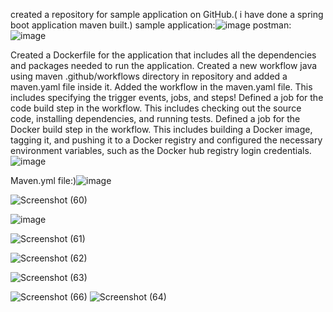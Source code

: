 created a repository for sample application on GitHub.( i have done a spring boot application maven built.)
sample application:![image](https://user-images.githubusercontent.com/126280146/232312493-2e3500e3-6af3-461a-b91e-7a1bcf779c61.png)
postman:![image](https://user-images.githubusercontent.com/126280146/232312467-f7e7c9cb-3153-43d0-bb43-b290282b7012.png)

Created a Dockerfile for the application that includes all the dependencies and packages needed to run the application.
Created a new workflow java using maven .github/workflows directory in repository and added a maven.yaml file inside it. Added the workflow in the maven.yaml file. This includes specifying the trigger events, jobs, and steps!
Defined a job for the code build step in the workflow. This includes checking out the source code, installing dependencies, and running tests.
Defined a job for the Docker build step in the workflow. This includes building a Docker image, tagging it, and pushing it to a Docker registry and configured the necessary environment variables, such as the Docker hub registry login credentials.![image](https://user-images.githubusercontent.com/126280146/232310692-1af8227f-d001-4ffe-82ab-35d4105f7cdb.png)

Maven.yml file:)![image](https://user-images.githubusercontent.com/126280146/232310126-83bad471-127a-4f2f-938c-14dfec13bbdc.png)

![Screenshot (60)](https://user-images.githubusercontent.com/126280146/232310083-d17f0ba8-9049-4bf1-b69c-0fd32e4d3b39.png)

![image](https://user-images.githubusercontent.com/126280146/232312782-63163c1f-ace7-4aca-9943-f9fc8cf7a3f3.png)


![Screenshot (61)](https://user-images.githubusercontent.com/126280146/232310040-0f9e73c0-fa25-4350-982f-bc626541b736.png)

![Screenshot (62)](https://user-images.githubusercontent.com/126280146/232310034-3c1204d3-aa9e-4e0e-87ba-1f22f869853a.png)

![Screenshot (63)](https://user-images.githubusercontent.com/126280146/232310025-18d16149-0c5b-4d81-aa2a-90d1d3271aea.png)

![Screenshot (66)](https://user-images.githubusercontent.com/126280146/232309978-8c043746-90d8-46d9-b30d-406ea180a70c.png)
![Screenshot (64)](https://user-images.githubusercontent.com/126280146/232310010-5589d6f4-0e16-45dc-9526-14b10a91c82b.png)

